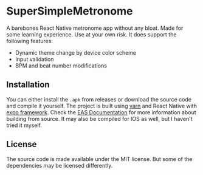 # SuperSimpleMetronome
A barebones React Native metronome app without any bloat. Made for some learning experience. Use at your own risk. It does support the following features:
* Dynamic theme change by device color scheme
* Input validation
* BPM and beat number modifications

## Installation
You can either install the `.apk` from releases or download the source code and compile it yourself. The project is built using [yarn](https://yarnpkg.com/) and React Native with [expo framework](https://docs.expo.dev/). Check the [EAS Documentation](https://docs.expo.dev/build/setup/) for more information about building from source. It may also be compiled for IOS as well, but I haven't tried it myself. 

## License
The source code is made available under the MIT license. But some of the dependencies may be licensed differently.